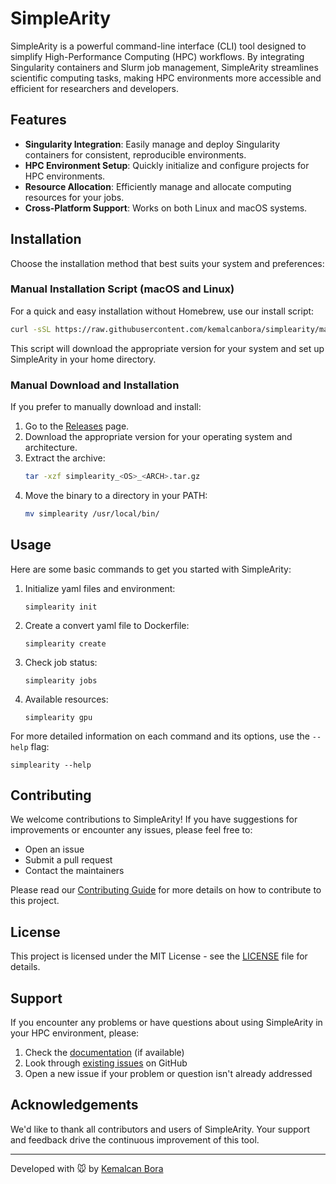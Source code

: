 # SimpleArity

SimpleArity is a powerful command-line interface (CLI) tool designed to simplify High-Performance Computing (HPC) workflows. By integrating Singularity containers and Slurm job management, SimpleArity streamlines scientific computing tasks, making HPC environments more accessible and efficient for researchers and developers.

## Features

- **Singularity Integration**: Easily manage and deploy Singularity containers for consistent, reproducible environments.
- **HPC Environment Setup**: Quickly initialize and configure projects for HPC environments.
- **Resource Allocation**: Efficiently manage and allocate computing resources for your jobs.
- **Cross-Platform Support**: Works on both Linux and macOS systems.

## Installation

Choose the installation method that best suits your system and preferences:

 
### Manual Installation Script (macOS and Linux)

For a quick and easy installation without Homebrew, use our install script:

```bash
curl -sSL https://raw.githubusercontent.com/kemalcanbora/simplearity/main/install.sh | bash
```

This script will download the appropriate version for your system and set up SimpleArity in your home directory.

### Manual Download and Installation

If you prefer to manually download and install:

1. Go to the [Releases](https://github.com/kemalcanbora/simplearity/releases) page.
2. Download the appropriate version for your operating system and architecture.
3. Extract the archive:
   ```bash
   tar -xzf simplearity_<OS>_<ARCH>.tar.gz
   ```
4. Move the binary to a directory in your PATH:
   ```bash
   mv simplearity /usr/local/bin/
   ```

## Usage

Here are some basic commands to get you started with SimpleArity:

1. Initialize yaml files and environment:
   ```
   simplearity init
   ```

2. Create a convert yaml file to Dockerfile:
   ```
   simplearity create
   ```
 
3. Check job status:
   ```
   simplearity jobs
   ```

4. Available resources:
   ```
   simplearity gpu
   ```


For more detailed information on each command and its options, use the `--help` flag:

```
simplearity --help
```

## Contributing

We welcome contributions to SimpleArity! If you have suggestions for improvements or encounter any issues, please feel free to:

- Open an issue
- Submit a pull request
- Contact the maintainers

Please read our [Contributing Guide](CONTRIBUTING.md) for more details on how to contribute to this project.

## License

This project is licensed under the MIT License - see the [LICENSE](LICENSE) file for details.

## Support

If you encounter any problems or have questions about using SimpleArity in your HPC environment, please:

1. Check the [documentation](https://github.com/kemalcanbora/simplearity/wiki) (if available)
2. Look through [existing issues](https://github.com/kemalcanbora/simplearity/issues) on GitHub
3. Open a new issue if your problem or question isn't already addressed

## Acknowledgements

We'd like to thank all contributors and users of SimpleArity. Your support and feedback drive the continuous improvement of this tool.

---

Developed with 🐭 by [Kemalcan Bora](https://github.com/kemalcanbora)